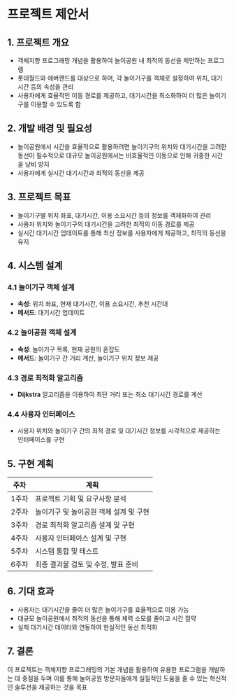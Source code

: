 
# 프로젝트 제안서

## 1. 프로젝트 개요

- 객체지향 프로그래밍 개념을 활용하여 놀이공원 내 최적의 동선을 제안하는 프로그램
- 롯데월드와 에버랜드를 대상으로 하며, 각 놀이기구를 객체로 설정하여 위치, 대기시간 등의 속성을 관리
- 사용자에게 효율적인 이동 경로를 제공하고, 대기시간을 최소화하여 더 많은 놀이기구를 이용할 수 있도록 함

## 2. 개발 배경 및 필요성

- 놀이공원에서 시간을 효율적으로 활용하려면 놀이기구의 위치와 대기시간을 고려한 동선이 필수적으로 대규모 놀이공원에서는 비효율적인 이동으로 인해 귀중한 시간을 낭비 방지
- 사용자에게 실시간 대기시간과 최적의 동선을 제공

## 3. 프로젝트 목표

- 놀이기구별 위치 좌표, 대기시간, 이용 소요시간 등의 정보를 객체화하여 관리
- 사용자 위치와 놀이기구의 대기시간을 고려한 최적의 이동 경로를 제공
- 실시간 대기시간 업데이트를 통해 최신 정보를 사용자에게 제공하고, 최적의 동선을 유지

## 4. 시스템 설계

### 4.1 놀이기구 객체 설계

- **속성**: 위치 좌표, 현재 대기시간, 이용 소요시간, 추천 시간대
- **메서드**: 대기시간 업데이트

### 4.2 놀이공원 객체 설계

- **속성**: 놀이기구 목록, 현재 공원의 혼잡도
- **메서드**: 놀이기구 간 거리 계산, 놀이기구 위치 정보 제공

### 4.3 경로 최적화 알고리즘

- **Dijkstra** 알고리즘을 이용하여 최단 거리 또는 최소 대기시간 경로를 계산

### 4.4 사용자 인터페이스

- 사용자 위치와 놀이기구 간의 최적 경로 및 대기시간 정보를 시각적으로 제공하는 인터페이스를 구현

## 5. 구현 계획

| **주차** |                 **계획**                 |
|----------|-----------------------------------------|
| 1주차    | 프로젝트 기획 및 요구사항 분석             |
| 2주차    | 놀이기구 및 놀이공원 객체 설계 및 구현     |
| 3주차    | 경로 최적화 알고리즘 설계 및 구현          |
| 4주차    | 사용자 인터페이스 설계 및 구현             |
| 5주차    | 시스템 통합 및 테스트                     |
| 6주차    | 최종 결과물 검토 및 수정, 발표 준비        |

## 6. 기대 효과

- 사용자는 대기시간을 줄여 더 많은 놀이기구를 효율적으로 이용 가능
- 대규모 놀이공원에서 최적의 동선을 통해 체력 소모를 줄이고 시간 절약
- 실제 대기시간 데이터와 연동하여 현실적인 동선 최적화

## 7. 결론

이 프로젝트는 객체지향 프로그래밍의 기본 개념을 활용하여 유용한 프로그램을 개발하는 데 중점을 두며 이를 통해 놀이공원 방문자들에게 실질적인 도움을 줄 수 있는 혁신적인 솔루션을 제공하는 것을 목표
